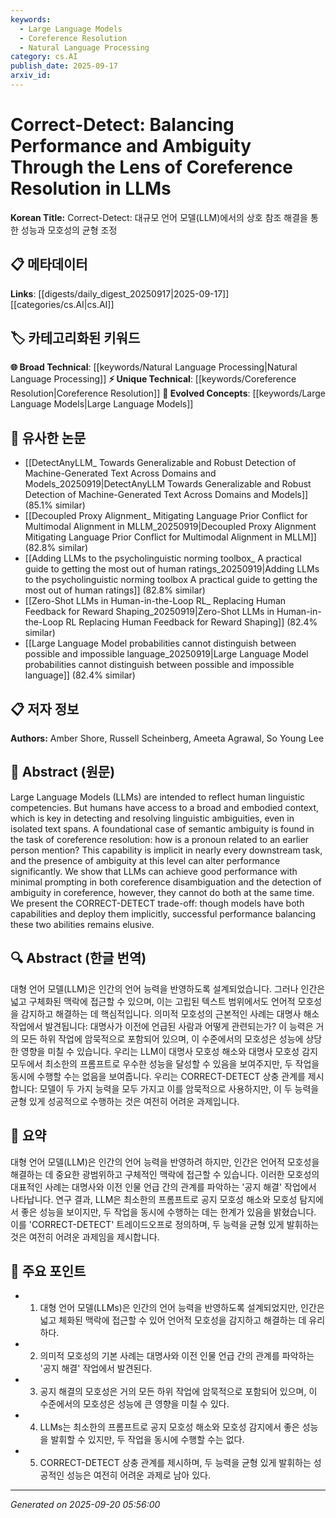 ```yaml
---
keywords:
  - Large Language Models
  - Coreference Resolution
  - Natural Language Processing
category: cs.AI
publish_date: 2025-09-17
arxiv_id:
---
```


<!-- KEYWORD_LINKING_METADATA:
{
  "processed_timestamp": "2025-09-22 22:58:09.495164",
  "vocabulary_version": "1.0",
  "selected_keywords": [
    "Large Language Models",
    "Coreference Resolution",
    "Natural Language Processing"
  ],
  "rejected_keywords": [
    "Semantic Ambiguity"
  ],
  "similarity_scores": {
    "Large Language Models": 0.8,
    "Coreference Resolution": 0.78,
    "Natural Language Processing": 0.7
  },
  "extraction_method": "AI_prompt_based",
  "budget_applied": true
}
-->

# Correct-Detect: Balancing Performance and Ambiguity Through the Lens of Coreference Resolution in LLMs

**Korean Title:** Correct-Detect: 대규모 언어 모델(LLM)에서의 상호 참조 해결을 통한 성능과 모호성의 균형 조정

## 📋 메타데이터

**Links**: [[digests/daily_digest_20250917|2025-09-17]]       [[categories/cs.AI|cs.AI]]

## 🏷️ 카테고리화된 키워드
**🌐 Broad Technical**: [[keywords/Natural Language Processing|Natural Language Processing]]
**⚡ Unique Technical**: [[keywords/Coreference Resolution|Coreference Resolution]]
**🚀 Evolved Concepts**: [[keywords/Large Language Models|Large Language Models]]

## 🔗 유사한 논문
- [[DetectAnyLLM_ Towards Generalizable and Robust Detection of Machine-Generated Text Across Domains and Models_20250919|DetectAnyLLM Towards Generalizable and Robust Detection of Machine-Generated Text Across Domains and Models]] (85.1% similar)
- [[Decoupled Proxy Alignment_ Mitigating Language Prior Conflict for Multimodal Alignment in MLLM_20250919|Decoupled Proxy Alignment Mitigating Language Prior Conflict for Multimodal Alignment in MLLM]] (82.8% similar)
- [[Adding LLMs to the psycholinguistic norming toolbox_ A practical guide to getting the most out of human ratings_20250919|Adding LLMs to the psycholinguistic norming toolbox A practical guide to getting the most out of human ratings]] (82.8% similar)
- [[Zero-Shot LLMs in Human-in-the-Loop RL_ Replacing Human Feedback for Reward Shaping_20250919|Zero-Shot LLMs in Human-in-the-Loop RL Replacing Human Feedback for Reward Shaping]] (82.4% similar)
- [[Large Language Model probabilities cannot distinguish between possible and impossible language_20250919|Large Language Model probabilities cannot distinguish between possible and impossible language]] (82.4% similar)

## 📋 저자 정보

**Authors:** Amber Shore, Russell Scheinberg, Ameeta Agrawal, So Young Lee

## 📄 Abstract (원문)

Large Language Models (LLMs) are intended to reflect human linguistic
competencies. But humans have access to a broad and embodied context, which is
key in detecting and resolving linguistic ambiguities, even in isolated text
spans. A foundational case of semantic ambiguity is found in the task of
coreference resolution: how is a pronoun related to an earlier person mention?
This capability is implicit in nearly every downstream task, and the presence
of ambiguity at this level can alter performance significantly. We show that
LLMs can achieve good performance with minimal prompting in both coreference
disambiguation and the detection of ambiguity in coreference, however, they
cannot do both at the same time. We present the CORRECT-DETECT trade-off:
though models have both capabilities and deploy them implicitly, successful
performance balancing these two abilities remains elusive.

## 🔍 Abstract (한글 번역)

대형 언어 모델(LLM)은 인간의 언어 능력을 반영하도록 설계되었습니다. 그러나 인간은 넓고 구체화된 맥락에 접근할 수 있으며, 이는 고립된 텍스트 범위에서도 언어적 모호성을 감지하고 해결하는 데 핵심적입니다. 의미적 모호성의 근본적인 사례는 대명사 해소 작업에서 발견됩니다: 대명사가 이전에 언급된 사람과 어떻게 관련되는가? 이 능력은 거의 모든 하위 작업에 암묵적으로 포함되어 있으며, 이 수준에서의 모호성은 성능에 상당한 영향을 미칠 수 있습니다. 우리는 LLM이 대명사 모호성 해소와 대명사 모호성 감지 모두에서 최소한의 프롬프트로 우수한 성능을 달성할 수 있음을 보여주지만, 두 작업을 동시에 수행할 수는 없음을 보여줍니다. 우리는 CORRECT-DETECT 상충 관계를 제시합니다: 모델이 두 가지 능력을 모두 가지고 이를 암묵적으로 사용하지만, 이 두 능력을 균형 있게 성공적으로 수행하는 것은 여전히 어려운 과제입니다.

## 📝 요약

대형 언어 모델(LLM)은 인간의 언어 능력을 반영하려 하지만, 인간은 언어적 모호성을 해결하는 데 중요한 광범위하고 구체적인 맥락에 접근할 수 있습니다. 이러한 모호성의 대표적인 사례는 대명사와 이전 인물 언급 간의 관계를 파악하는 '공지 해결' 작업에서 나타납니다. 연구 결과, LLM은 최소한의 프롬프트로 공지 모호성 해소와 모호성 탐지에서 좋은 성능을 보이지만, 두 작업을 동시에 수행하는 데는 한계가 있음을 밝혔습니다. 이를 'CORRECT-DETECT' 트레이드오프로 정의하며, 두 능력을 균형 있게 발휘하는 것은 여전히 어려운 과제임을 제시합니다.

## 🎯 주요 포인트

- 1. 대형 언어 모델(LLMs)은 인간의 언어 능력을 반영하도록 설계되었지만, 인간은 넓고 체화된 맥락에 접근할 수 있어 언어적 모호성을 감지하고 해결하는 데 유리하다.

- 2. 의미적 모호성의 기본 사례는 대명사와 이전 인물 언급 간의 관계를 파악하는 '공지 해결' 작업에서 발견된다.

- 3. 공지 해결의 모호성은 거의 모든 하위 작업에 암묵적으로 포함되어 있으며, 이 수준에서의 모호성은 성능에 큰 영향을 미칠 수 있다.

- 4. LLMs는 최소한의 프롬프트로 공지 모호성 해소와 모호성 감지에서 좋은 성능을 발휘할 수 있지만, 두 작업을 동시에 수행할 수는 없다.

- 5. CORRECT-DETECT 상충 관계를 제시하며, 두 능력을 균형 있게 발휘하는 성공적인 성능은 여전히 어려운 과제로 남아 있다.

---

*Generated on 2025-09-20 05:56:00*